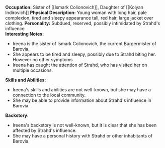 **Occupation:** Sister of [[Ismark Colionovich]], Daughter of [[Kolyan Indirovich]]
**Physical Description:** Young woman with long hair, pale complexion, tired and sleepy appearance   tall, red hair, large jacket over clothing. 
**Personality:** Subdued, reserved, possibly intimidated by Strahd's influence  
**Interesting Notes:**

- Ireena is the sister of Ismark Colionovich, the current Burgermister of Barovia.
- She appears to be tired and sleepy, possibly due to Strahd biting her. However no other symptoms
- Ireena has caught the attention of Strahd, who has visited her on multiple occasions.

**Skills and Abilities:**

- Ireena's skills and abilities are not well-known, but she may have a connection to the local community.
- She may be able to provide information about Strahd's influence in Barovia.

**Backstory:**

- Ireena's backstory is not well-known, but it is clear that she has been affected by Strahd's influence.
- She may have a personal history with Strahd or other inhabitants of Barovia.